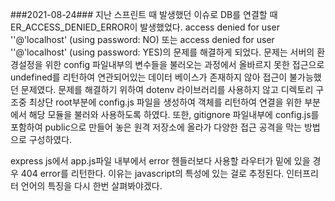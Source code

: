 ###2021-08-24###
지난 스프린트 때 발생했던 이슈로 DB를 연결할 때 ER_ACCESS_DENIED_ERROR이 발생했었다.
access denied for user ''@'localhost' (using password: NO) 또는 access denied for user ''@'localhost' (using password: YES)의 문제를 해결하게 되었다.
문제는 서버의 환경설정을 위한 config 파일내부의 변수들을 불러오는 과정에서 올바르지 못한 접근으로 undefined를 리턴하여 연관되어있는 데이터 베이스가 존재하지 않아 접근이 불가능했던 문제였다. 문제를 해결하기 위하여 dotenv 라이브러리를 사용하지 않고 디렉토리 구조중 최상단 root부분에 config.js 파일을 생성하여 객체를 리턴하여 연결을 위한 부분에서 해당 모듈을 불러와 사용하도록 하였다. 또한, gitignore 파일내부에 config.js를 포함하여 public으로 만들어 놓은 원격 저장소에 올라가 다양한 접근 공격을 막는 방법으로 구성하였다.

express js에서 app.js파일 내부에서 error 헨들러보다 사용할 라우터가 밑에 있을 경우 404 error를 리턴한다. 이유는 javascript의 특성에 있는 걸로 추정된다. 인터프리터 언어의 특징을 다시 한번 살펴봐야겠다.